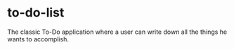 # to-do-list
 The classic To-Do application where a user can write down all the things he wants to accomplish.
